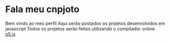 # Fala meu cnpjoto
Bem vindo ao meu perfil
Aqui serão postados os projetos desenvolvidos em javascript
Todos os projetos serão feitos utilizando o compilador online [p5.js](https://p5js.org/)

